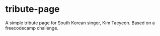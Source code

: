 # tribute-page
A simple tribute page for South Korean singer, Kim Taeyeon. Based on a freecodecamp challenge.
